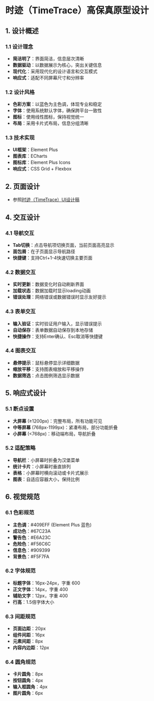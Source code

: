 # 时迹（TimeTrace）高保真原型设计

## 1. 设计概述

### 1.1 设计理念
- **简洁明了**：界面简洁，信息层次清晰
- **数据驱动**：以数据展示为核心，突出关键信息
- **现代化**：采用现代化的设计语言和交互模式
- **响应式**：适配不同屏幕尺寸和分辨率

### 1.2 设计风格
- **色彩方案**：以蓝色为主色调，体现专业和稳定
- **字体**：使用系统默认字体，确保跨平台一致性
- **图标**：使用线性图标，保持视觉统一
- **布局**：采用卡片式布局，信息分组清晰

### 1.3 技术实现
- **UI框架**：Element Plus
- **图表库**：ECharts
- **图标库**：Element Plus Icons
- **响应式**：CSS Grid + Flexbox

## 2. 页面设计

- 参照[时迹（TimeTrace）UI设计稿](../prototype/index.html)

## 4. 交互设计

### 4.1 导航交互
- **Tab切换**：点击导航项切换页面，当前页面高亮显示
- **面包屑**：在子页面显示导航路径
- **快捷键**：支持Ctrl+1-4快速切换主要页面

### 4.2 数据交互
- **实时更新**：数据变化时自动刷新界面
- **加载状态**：数据加载时显示loading动画
- **错误处理**：网络错误或数据错误时显示友好提示

### 4.3 表单交互
- **输入验证**：实时验证用户输入，显示错误提示
- **自动保存**：表单数据自动保存到本地存储
- **快捷操作**：支持Enter确认、Esc取消等快捷键

### 4.4 图表交互
- **悬停提示**：鼠标悬停显示详细数据
- **缩放平移**：支持图表缩放和平移操作
- **数据筛选**：点击图例筛选显示数据

## 5. 响应式设计

### 5.1 断点设置
- **大屏幕** (≥1200px)：完整布局，所有功能可见
- **中等屏幕** (768px-1199px)：紧凑布局，部分功能折叠
- **小屏幕** (<768px)：移动端布局，导航折叠

### 5.2 适配策略
- **导航栏**：小屏幕时折叠为汉堡菜单
- **统计卡片**：小屏幕时垂直排列
- **表格**：小屏幕时横向滚动或卡片式展示
- **图表**：自适应容器大小，保持比例

## 6. 视觉规范

### 6.1 色彩规范
- **主色调**：#409EFF (Element Plus 蓝色)
- **成功色**：#67C23A
- **警告色**：#E6A23C
- **危险色**：#F56C6C
- **信息色**：#909399
- **背景色**：#F5F7FA

### 6.2 字体规范
- **标题字体**：16px-24px，字重 600
- **正文字体**：14px，字重 400
- **辅助文字**：12px，字重 400
- **行高**：1.5倍字体大小

### 6.3 间距规范
- **页面边距**：20px
- **组件间距**：16px
- **元素间距**：8px
- **内容内边距**：12px

### 6.4 圆角规范
- **卡片圆角**：8px
- **按钮圆角**：4px
- **输入框圆角**：4px
- **图片圆角**：6px
